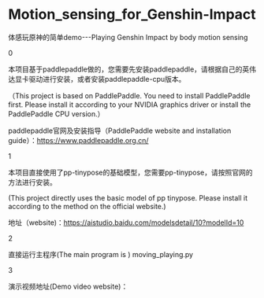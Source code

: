 # Motion_sensing_for_Genshin-Impact

体感玩原神的简单demo---Playing Genshin Impact by body motion sensing

0

本项目基于paddlepaddle做的，您需要先安装paddlepaddle，请根据自己的英伟达显卡驱动进行安装，或者安装paddlepaddle-cpu版本。

（This project is based on PaddlePaddle. You need to install PaddlePaddle first. Please install it according to your NVIDIA graphics driver or install the PaddlePaddle CPU version.）

paddlepaddle官网及安装指导（PaddlePaddle website and installation guide）：https://www.paddlepaddle.org.cn/

1

本项目直接使用了pp-tinypose的基础模型，您需要pp-tinypose，请按照官网的方法进行安装。

(This project directly uses the basic model of pp tinypose. Please install it according to the method on the official website.)

地址（website)：https://aistudio.baidu.com/modelsdetail/10?modelId=10

2

直接运行主程序(The main program is ) moving_playing.py

3

演示视频地址(Demo video website)：

